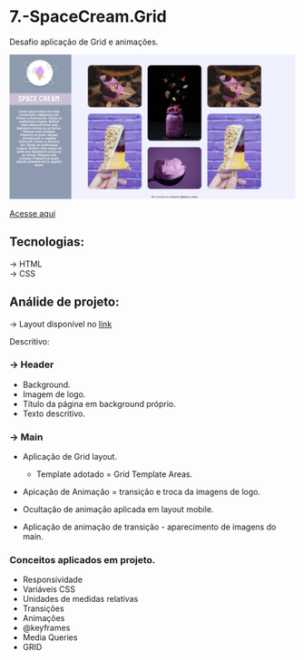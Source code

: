 # 7.-SpaceCream.Grid

 Desafio aplicação de Grid e animações.


![prewiel](./Prewiel/Captura%20de%20tela%202022-09-21%20213347.png)

[Acesse aqui](https://patyalvesena.github.io/7.-SpaceCream.Grid)



## Tecnologias:
 
 -> HTML  
 -> CSS  

## Análide de projeto:

-> Layout disponível no [link](https://www.figma.com/file/UuuipSH5nisbYlgGa9xmAN/Stage-03---Grid-com-anima%C3%A7%C3%B5es-(Copy)?node-id=0%3A3)

Descritivo:

### -> Header 
- Background.
- Imagem de logo. 
- Título da página em background próprio.
- Texto descritivo.

### -> Main  
-  Aplicação de Grid layout. 
    -  Template adotado = Grid Template Areas.
    

- Apicação de Animação = transição e troca da imagens de logo.
- Ocultação de animação aplicada em layout mobile.
- Aplicação de animação de transição - aparecimento de imagens do main. 

### Conceitos aplicados em projeto. 

- Responsividade
- Variáveis CSS
- Unidades de medidas relativas 
- Transições
- Animações 
- @keyframes
- Media Queries
- GRID


